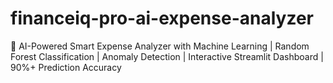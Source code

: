 # financeiq-pro-ai-expense-analyzer
🤖 AI-Powered Smart Expense Analyzer with Machine Learning | Random Forest Classification | Anomaly Detection | Interactive Streamlit Dashboard | 90%+ Prediction Accuracy
